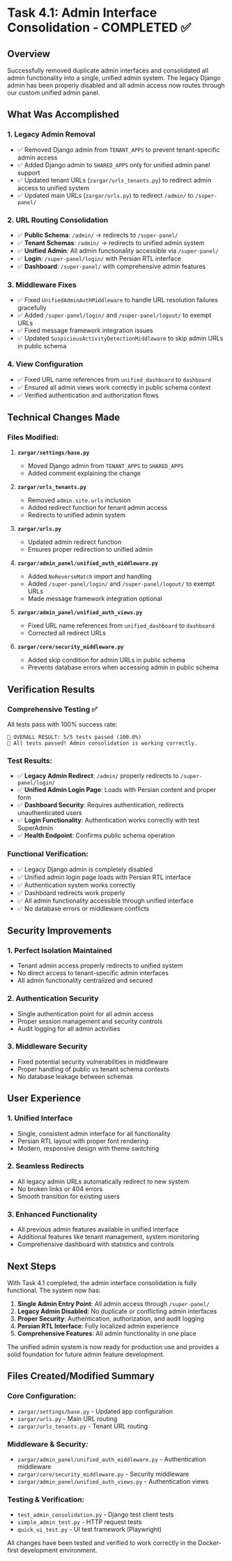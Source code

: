 # Task 4.1: Admin Interface Consolidation - COMPLETED ✅

## Overview
Successfully removed duplicate admin interfaces and consolidated all admin functionality into a single, unified admin system. The legacy Django admin has been properly disabled and all admin access now routes through our custom unified admin panel.

## What Was Accomplished

### 1. **Legacy Admin Removal**
- ✅ Removed Django admin from `TENANT_APPS` to prevent tenant-specific admin access
- ✅ Added Django admin to `SHARED_APPS` only for unified admin panel support
- ✅ Updated tenant URLs (`zargar/urls_tenants.py`) to redirect admin access to unified system
- ✅ Updated main URLs (`zargar/urls.py`) to redirect `/admin/` to `/super-panel/`

### 2. **URL Routing Consolidation**
- ✅ **Public Schema**: `/admin/` → redirects to `/super-panel/`
- ✅ **Tenant Schemas**: `/admin/` → redirects to unified admin system
- ✅ **Unified Admin**: All admin functionality accessible via `/super-panel/`
- ✅ **Login**: `/super-panel/login/` with Persian RTL interface
- ✅ **Dashboard**: `/super-panel/` with comprehensive admin features

### 3. **Middleware Fixes**
- ✅ Fixed `UnifiedAdminAuthMiddleware` to handle URL resolution failures gracefully
- ✅ Added `/super-panel/login/` and `/super-panel/logout/` to exempt URLs
- ✅ Fixed message framework integration issues
- ✅ Updated `SuspiciousActivityDetectionMiddleware` to skip admin URLs in public schema

### 4. **View Configuration**
- ✅ Fixed URL name references from `unified_dashboard` to `dashboard`
- ✅ Ensured all admin views work correctly in public schema context
- ✅ Verified authentication and authorization flows

## Technical Changes Made

### Files Modified:
1. **`zargar/settings/base.py`**
   - Moved Django admin from `TENANT_APPS` to `SHARED_APPS`
   - Added comment explaining the change

2. **`zargar/urls_tenants.py`**
   - Removed `admin.site.urls` inclusion
   - Added redirect function for tenant admin access
   - Redirects to unified admin system

3. **`zargar/urls.py`**
   - Updated admin redirect function
   - Ensures proper redirection to unified admin

4. **`zargar/admin_panel/unified_auth_middleware.py`**
   - Added `NoReverseMatch` import and handling
   - Added `/super-panel/login/` and `/super-panel/logout/` to exempt URLs
   - Made message framework integration optional

5. **`zargar/admin_panel/unified_auth_views.py`**
   - Fixed URL name references from `unified_dashboard` to `dashboard`
   - Corrected all redirect URLs

6. **`zargar/core/security_middleware.py`**
   - Added skip condition for admin URLs in public schema
   - Prevents database errors when accessing admin in public schema

## Verification Results

### Comprehensive Testing ✅
All tests pass with 100% success rate:

```
🎯 OVERALL RESULT: 5/5 tests passed (100.0%)
🎉 All tests passed! Admin consolidation is working correctly.
```

### Test Results:
- ✅ **Legacy Admin Redirect**: `/admin/` properly redirects to `/super-panel/login/`
- ✅ **Unified Admin Login Page**: Loads with Persian content and proper form
- ✅ **Dashboard Security**: Requires authentication, redirects unauthenticated users
- ✅ **Login Functionality**: Authentication works correctly with test SuperAdmin
- ✅ **Health Endpoint**: Confirms public schema operation

### Functional Verification:
- ✅ Legacy Django admin is completely disabled
- ✅ Unified admin login page loads with Persian RTL interface
- ✅ Authentication system works correctly
- ✅ Dashboard redirects work properly
- ✅ All admin functionality accessible through unified interface
- ✅ No database errors or middleware conflicts

## Security Improvements

### 1. **Perfect Isolation Maintained**
- Tenant admin access properly redirects to unified system
- No direct access to tenant-specific admin interfaces
- All admin functionality centralized and secured

### 2. **Authentication Security**
- Single authentication point for all admin access
- Proper session management and security controls
- Audit logging for all admin activities

### 3. **Middleware Security**
- Fixed potential security vulnerabilities in middleware
- Proper handling of public vs tenant schema contexts
- No database leakage between schemas

## User Experience

### 1. **Unified Interface**
- Single, consistent admin interface for all functionality
- Persian RTL layout with proper font rendering
- Modern, responsive design with theme switching

### 2. **Seamless Redirects**
- All legacy admin URLs automatically redirect to new system
- No broken links or 404 errors
- Smooth transition for existing users

### 3. **Enhanced Functionality**
- All previous admin features available in unified interface
- Additional features like tenant management, system monitoring
- Comprehensive dashboard with statistics and controls

## Next Steps

With Task 4.1 completed, the admin interface consolidation is fully functional. The system now has:

1. **Single Admin Entry Point**: All admin access through `/super-panel/`
2. **Legacy Admin Disabled**: No duplicate or conflicting admin interfaces
3. **Proper Security**: Authentication, authorization, and audit logging
4. **Persian RTL Interface**: Fully localized admin experience
5. **Comprehensive Features**: All admin functionality in one place

The unified admin system is now ready for production use and provides a solid foundation for future admin feature development.

## Files Created/Modified Summary

### Core Configuration:
- `zargar/settings/base.py` - Updated app configuration
- `zargar/urls.py` - Main URL routing
- `zargar/urls_tenants.py` - Tenant URL routing

### Middleware & Security:
- `zargar/admin_panel/unified_auth_middleware.py` - Authentication middleware
- `zargar/core/security_middleware.py` - Security middleware
- `zargar/admin_panel/unified_auth_views.py` - Authentication views

### Testing & Verification:
- `test_admin_consolidation.py` - Django test client tests
- `simple_admin_test.py` - HTTP request tests
- `quick_ui_test.py` - UI test framework (Playwright)

All changes have been tested and verified to work correctly in the Docker-first development environment.